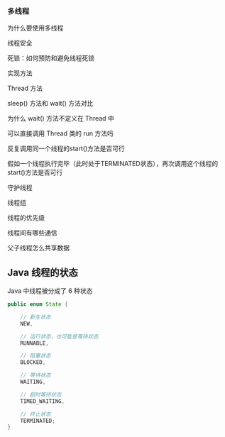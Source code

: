 ### 多线程

为什么要使用多线程

线程安全

死锁：如何预防和避免线程死锁

实现方法

Thread 方法

sleep() 方法和 wait() 方法对比

为什么 wait() 方法不定义在 Thread 中

可以直接调用 Thread 类的 run 方法吗

反复调用同一个线程的start()方法是否可行

假如一个线程执行完毕（此时处于TERMINATED状态），再次调用这个线程的start()方法是否可行

守护线程

线程组

线程的优先级

线程间有哪些通信

父子线程怎么共享数据

## Java 线程的状态

Java 中线程被分成了 6 种状态

```java
public enum State {

    // 新生状态
    NEW,

    // 运行状态，也可能是等待状态
    RUNNABLE,

    // 阻塞状态
    BLOCKED,

    // 等待状态
    WAITING,

    // 超时等待状态
    TIMED_WAITING,

    // 终止状态
    TERMINATED;
}
```
